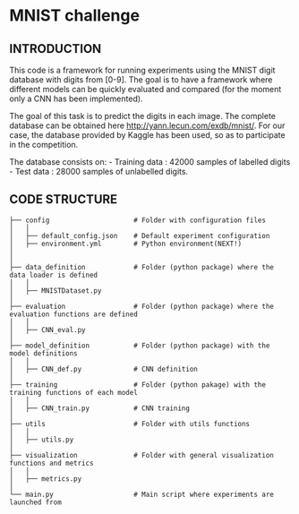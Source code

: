 # MNIST challenge 
## INTRODUCTION

This code is a framework for running experiments using the MNIST digit database with
digits from [0-9]. The goal is to have a framework where different models can be quickly 
evaluated and compared (for the moment only a CNN has been implemented).

The goal of this task is to predict the digits in each image. The complete database 
can be obtained here http://yann.lecun.com/exdb/mnist/. For our case, the database
provided by Kaggle has been used, so as to participate in the competition.

The database consists on:
    - Training data : 42000 samples of labelled digits
    - Test data     : 28000 samples of unlabelled digits. 

## CODE STRUCTURE

    ├── config                     # Folder with configuration files
    │   │                  
    │   ├── default_config.json    # Default experiment configuration          
    │   ├── environment.yml        # Python environment(NEXT!)
    │
    │
    ├── data_definition            # Folder (python package) where the data loader is defined
    │   │
    │   ├── MNISTDataset.py     
    │
    ├── evaluation                 # Folder (python package) where the evaluation functions are defined
    │   │
    │   ├── CNN_eval.py
    │
    ├── model_definition           # Folder (python package) with the model definitions
    │   │
    │   ├── CNN_def.py             # CNN definition
    │
    ├── training                   # Folder (python pakage) with the training functions of each model
    │   │
    │   ├── CNN_train.py           # CNN training
    │
    ├── utils                      # Folder with utils functions
    │   │
    │   ├── utils.py
    │
    ├── visualization              # Folder with general visualization functions and metrics
    │   │
    │   ├── metrics.py
    │
    └── main.py                    # Main script where experiments are launched from
    
    
    
    